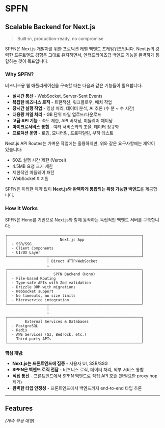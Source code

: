 # SPFN

## Scalable Backend for Next.js
> Built-in, production-ready, no compromise

SPFN은 Next.js 개발자를 위한 프로덕션 레벨 백엔드 프레임워크입니다. Next.js의 강력한 프론트엔드 경험은 그대로 유지하면서, 엔터프라이즈급 백엔드 기능을 완벽하게 통합하는 것이 목표입니다.

### Why SPFN?

비즈니스용 웹 애플리케이션을 구축할 때는 다음과 같은 기능들이 필요합니다:

- **실시간 통신** - WebSocket, Server-Sent Events
- **복잡한 비즈니스 로직** - 트랜잭션, 워크플로우, 배치 작업
- **장시간 실행 작업** - 영상 처리, 데이터 분석, AI 추론 (수 분 ~ 수 시간)
- **대용량 파일 처리** - GB 단위 파일 업로드/다운로드
- **고급 API 기능** - 속도 제한, API 버저닝, 미들웨어 체이닝
- **마이크로서비스 통합** - 여러 서비스와의 조율, 데이터 정규화
- **프로덕션 운영** - 로깅, 모니터링, 프로파일링, 부하 테스트

Next.js API Routes는 가벼운 작업에는 훌륭하지만, 위와 같은 요구사항에는 제약이 있습니다:
- 60초 실행 시간 제한 (Vercel)
- 4.5MB 요청 크기 제한
- 제한적인 미들웨어 패턴
- WebSocket 미지원

SPFN은 이러한 제약 없이 **Next.js와 완벽하게 통합되는 확장 가능한 백엔드**를 제공합니다.

### How It Works

SPFN은 Hono를 기반으로 Next.js와 함께 동작하는 독립적인 백엔드 서버를 구축합니다:

```
┌─────────────────────────────────────────────────────────────┐
│                        Next.js App                          │
│  - SSR/SSG                                                  │
│  - Client Components                                        │
│  - UI/UX Layer                                              │
└──────────────────┬──────────────────────────────────────────┘
                   │ Direct HTTP/WebSocket
                   ↓
┌─────────────────────────────────────────────────────────────┐
│                     SPFN Backend (Hono)                     │
│  - File-based Routing                                       │
│  - Type-safe APIs with Zod validation                       │
│  - Drizzle ORM with migrations                              │
│  - WebSocket support                                        │
│  - No timeouts, no size limits                              │
│  - Microservice integration                                 │
└──────────────────┬──────────────────────────────────────────┘
                   │
                   ↓
┌─────────────────────────────────────────────────────────────┐
│        External Services & Databases                        │
│  - PostgreSQL                                               │
│  - Redis                                                    │
│  - AWS Services (S3, Bedrock, etc.)                         │
│  - Third-party APIs                                         │
└─────────────────────────────────────────────────────────────┘
```

**핵심 개념:**
- **Next.js는 프론트엔드에 집중** - 사용자 UI, SSR/SSG
- **SPFN은 백엔드 로직 전담** - 비즈니스 로직, 데이터 처리, 외부 서비스 통합
- **직접 통신** - 프론트엔드에서 SPFN 백엔드로 직접 API 호출 (불필요한 proxy hop 제거)
- **완벽한 타입 안정성** - 프론트엔드에서 백엔드까지 end-to-end 타입 추론

---

## Features

*(계속 작성 예정)*